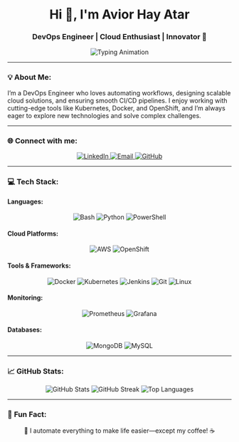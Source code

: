 <h1 align="center">Hi 👋, I'm Avior Hay Atar</h1>
<h3 align="center">DevOps Engineer | Cloud Enthusiast | Innovator 🚀</h3>

<p align="center">
  <img src="https://readme-typing-svg.herokuapp.com?color=%23F75C7E&center=true&vCenter=true&lines=Passionate+about+Cloud+and+Automation!;DevOps+is+a+Lifestyle!;Building+Scalable+Solutions!+💻" alt="Typing Animation" />
</p>

---

### 💡 **About Me:**
<p align="">
  I’m a DevOps Engineer who loves automating workflows, designing scalable cloud solutions, and ensuring smooth CI/CD pipelines.  
  I enjoy working with cutting-edge tools like Kubernetes, Docker, and OpenShift, and I’m always eager to explore new technologies and solve complex challenges.  
</p>

---

### 🌐 **Connect with me:**
<p align="center">
  <a href="https://www.linkedin.com/in/your-profile/" target="_blank">
    <img src="https://img.shields.io/badge/LinkedIn-%230077B5.svg?&style=for-the-badge&logo=linkedin&logoColor=white" alt="LinkedIn"/>
  </a>
  <a href="mailto:your-email@example.com" target="_blank">
    <img src="https://img.shields.io/badge/Email-D14836?style=for-the-badge&logo=gmail&logoColor=white" alt="Email"/>
  </a>
  <a href="https://github.com/your-username" target="_blank">
    <img src="https://img.shields.io/badge/GitHub-100000?style=for-the-badge&logo=github&logoColor=white" alt="GitHub"/>
  </a>
</p>

---

### 💻 **Tech Stack:**

#### **Languages:**
<p align="center">
  <img src="https://img.shields.io/badge/Bash-4EAA25?style=for-the-badge&logo=gnu-bash&logoColor=white" alt="Bash"/>
  <img src="https://img.shields.io/badge/Python-3776AB?style=for-the-badge&logo=python&logoColor=white" alt="Python"/>
  <img src="https://img.shields.io/badge/PowerShell-5391FE?style=for-the-badge&logo=powershell&logoColor=white" alt="PowerShell"/>
</p>

#### **Cloud Platforms:**
<p align="center">
  <img src="https://img.shields.io/badge/AWS-FF9900?style=for-the-badge&logo=amazonaws&logoColor=white" alt="AWS"/>
  <img src="https://img.shields.io/badge/OpenShift-EE0000?style=for-the-badge&logo=redhatopenshift&logoColor=white" alt="OpenShift"/>
</p>

#### **Tools & Frameworks:**
<p align="center">
  <img src="https://img.shields.io/badge/Docker-2496ED?style=for-the-badge&logo=docker&logoColor=white" alt="Docker"/>
  <img src="https://img.shields.io/badge/Kubernetes-326CE5?style=for-the-badge&logo=kubernetes&logoColor=white" alt="Kubernetes"/>
  <img src="https://img.shields.io/badge/Jenkins-D24939?style=for-the-badge&logo=jenkins&logoColor=white" alt="Jenkins"/>
  <img src="https://img.shields.io/badge/Git-F05032?style=for-the-badge&logo=git&logoColor=white" alt="Git"/>
  <img src="https://img.shields.io/badge/Linux-FCC624?style=for-the-badge&logo=linux&logoColor=black" alt="Linux"/>
</p>

#### **Monitoring:**
<p align="center">
  <img src="https://img.shields.io/badge/Prometheus-E6522C?style=for-the-badge&logo=prometheus&logoColor=white" alt="Prometheus"/>
  <img src="https://img.shields.io/badge/Grafana-F46800?style=for-the-badge&logo=grafana&logoColor=white" alt="Grafana"/>
</p>

#### **Databases:**
<p align="center">
  <img src="https://img.shields.io/badge/MongoDB-47A248?style=for-the-badge&logo=mongodb&logoColor=white" alt="MongoDB"/>
  <img src="https://img.shields.io/badge/MySQL-4479A1?style=for-the-badge&logo=mysql&logoColor=white" alt="MySQL"/>
</p>

---

### 📈 **GitHub Stats:**
<p align="center">
  <img src="https://github-readme-stats.vercel.app/api?username=your-username&show_icons=true&theme=radical" alt="GitHub Stats"/>
  <img src="https://github-readme-streak-stats.herokuapp.com/?user=your-username&theme=radical" alt="GitHub Streak"/>
  <img src="https://github-readme-stats.vercel.app/api/top-langs/?username=your-username&layout=compact&theme=radical" alt="Top Languages"/>
</p>

---

### 🎯 **Fun Fact:**
<p align="center">🚀 I automate everything to make life easier—except my coffee! ☕</p>
